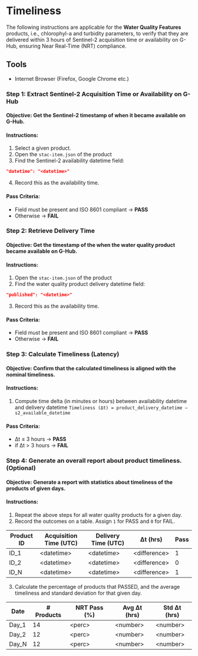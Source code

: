 # Timeliness
The following instructions are applicable for the **Water Quality Features** products, i.e., chlorophyl-a and turbidity parameters, to verify that they are delivered within 3 hours of Sentinel-2 acquisition time or availability on G-Hub, ensuring Near Real-Time (NRT) compliance.

## Tools
- Internet Browser (Firefox, Google Chrome etc.)

### Step 1: Extract Sentinel-2 Acquisition Time or Availability on G-Hub
#### Objective: Get the Sentinel-2 timestamp of when it became available on G-Hub.
#### Instructions:
1. Select a given product.
2. Open the `stac-item.json` of the product  
3. Find the Sentinel-2 availability datetime field:  
```json
"datetime": "<datetime>"
```  
4. Record this as the availability time.

#### Pass Criteria:
- Field must be present and ISO 8601 compliant → **PASS**  
- Otherwise → **FAIL**

### Step 2: Retrieve Delivery Time
#### Objective: Get the timestamp of the when the water quality product became available on G-Hub.
#### Instructions:
1. Open the `stac-item.json` of the product  
2. Find the water quality product delivery datetime field:  
```json
"published": "<datetime>"
```  
3. Record this as the availability time.

#### Pass Criteria:
- Field must be present and ISO 8601 compliant → **PASS**  
- Otherwise → **FAIL**

### Step 3: Calculate Timeliness (Latency)
#### Objective: Confirm that the calculated timeliness is aligned with the nominal timeliness.
#### Instructions:
1. Compute time delta (in minutes or hours) between availability datetime and delivery datetime
```Timeliness (Δt) = product_delivery_datetime – s2_available_datetime```

#### Pass Criteria:
- Δt ≤ 3 hours → **PASS**
- if Δt > 3 hours → **FAIL**

### Step 4: Generate an overall report about product timeliness. (Optional)
#### Objective: Generate a report with statistics about timeliness of the products of given days.
#### Instructions:
1. Repeat the above steps for all water quality products for a given day.
2. Record the outcomes on a table. Assign `1` for PASS and `0` for FAIL.

| Product ID               | Acquisition Time (UTC) | Delivery Time (UTC) | Δt (hrs) | Pass |
| ------------------------ | ---------------------- | ------------------- | -------- | ----- |
| ID_1                     | \<datetime>            | \<datetime>         | \<difference>     | 1     |
| ID_2                     | \<datetime>            | \<datetime>         | \<difference>     | 0     |
| ID_N                     | \<datetime>            | \<datetime>         | \<difference>     | 1     |

3. Calculate the percentage of products that PASSED, and the average timeliness and standard deviation for that given day.

| Date       | # Products | NRT Pass (%) | Avg Δt (hrs) | Std Δt (hrs) |
| ---------- | ---------- | ------------ | ------------ | ------------ |
| Day_1      | 14         | \<perc>      | \<number>    | \<number>    |
| Day_2      | 12         | \<perc>      | \<number>    | \<number>    |
| Day_N      | 12         | \<perc>      | \<number>    | \<number>    |